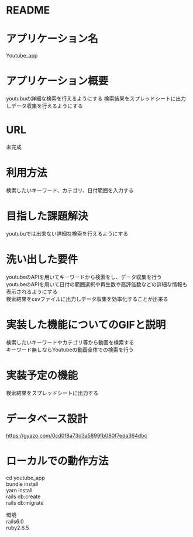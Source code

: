 # README

# アプリケーション名
Youtube_app
# アプリケーション概要
youtubuの詳細な検索を行えるようにする
検索結果をスプレッドシートに出力しデータ収集を行えるようにする
# URL
未完成
# 利用方法
検索したいキーワード、カテゴリ、日付範囲を入力する
# 目指した課題解決
youtubuでは出来ない詳細な検索を行えるようにする

# 洗い出した要件
youtubeのAPIを用いてキーワードから検索をし、データ収集を行う<br>
youtubeのAPIを用いて日付の範囲選択や再生数や高評価数などの詳細な情報も表示されるようにする<br>
検索結果をcsvファイルに出力しデータ収集を効率化することが出来る<br>
# 実装した機能についてのGIFと説明
検索したいキーワードやカテゴリ等から動画を検索する<br>
キーワード無しならYoutubeの動画全体での検索を行う
# 実装予定の機能
検索結果をスプレッドシートに出力する
# データベース設計
https://gyazo.com/0cd0f8a73d3a5899fb080f7eda364dbc
# ローカルでの動作方法
cd youtube_app <br>
bundle install<br>
yarn install<br>
rails db:create<br>
rails db:migrate<br>

環境<br>
rails6.0<br>
ruby2.6.5
